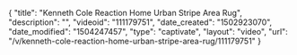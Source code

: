 {
    "title": "Kenneth Cole Reaction Home Urban Stripe Area Rug",
    "description": "",
    "videoid": "111179751",
    "date_created": "1502923070",
    "date_modified": "1504247457",
    "type": "captivate",
    "layout": "video",
    "url": "\/v\/kenneth-cole-reaction-home-urban-stripe-area-rug\/111179751"
}